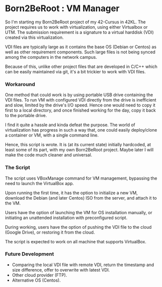 
# Born2BeRoot : VM Manager

So I'm starting my Born2BeRoot project of my 42-Cursus in 42KL. The project requires us to work with virtualization, using either Virtualbox or UTM. The submission requirement is a signature to a virtual harddisk (VDI) created via this virtualization.

VDI files are typically large as it contains the base OS (Debian or Centos) as well as other requirement components. Such large files is not being synced among the computers in the network campus. 

Because of this, unlike other project files that are developed in C/C++ which can be easily maintained via git, it's a bit trickier to work with VDI files. 

### Workaround

One method that could work is by using portable USB drive containing the VDI files. To run VM with configured VDI directly from the drive is inefficient and slow, limited by the drive's I/O speed. Hence one would need to copy it first to a local directory, and once finished working for the day, copy it back to the portable drive.

I find it quite a hassle and kinda defeat the purpose. The world of virtualization has progress in such a way that, one could easily deploy/clone a container or VM, with a single command line. 

Hence, this script is wrote. It is (at its current state) initially hardcoded, at least some of its part, with my own Born2BeRoot project. Maybe later I will make the code much cleaner and universal.

### The Script

The script uses VBoxManage command for VM management, bypassing the need to launch the VirtualBox app. 

Upon running the first time, it has the option to initialize a new VM, download the Debian (and later Centos) ISO from the server, and attach it to the VM.

Users have the option of launching the VM for OS installation manually, or initiating an unattended installation with preconfigured script.

During working, users have the option of pushing the VDI file to the cloud (Google Drive), or restoring it from the cloud.

The script is expected to work on all machine that supports VirtualBox. 

### Future Development

- Comparing the local VDI file with remote VDI, return the timestamp and size difference, offer to overwrite with latest VDI.
- Other cloud provider (FTP).
- Alternative OS (Centos).
